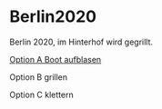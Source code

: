 # Berlin2020

Berlin 2020, im Hinterhof wird gegrillt.

[Option A Boot aufblasen](https://github.com/NoCodeForOldMen/Berlin2020/blob/master/Seite1.md)

Option B grillen

Option C klettern
